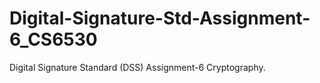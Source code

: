 # Digital-Signature-Std-Assignment-6_CS6530
Digital Signature Standard (DSS) Assignment-6 Cryptography.
